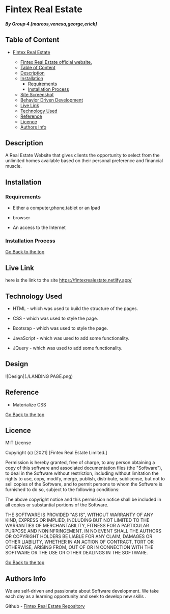 # Fintex Real Estate

##### By Group 4 [marcos,venesa,george,erick]


## Table of Content

- [Fintex Real Estate](#fintex-real-estate)

    - [Fintex Real Estate official website.](#fintex-real-estate)
  - [Table of Content](#table-of-content)
  - [Description](#description)
  - [Installation](#installation)
    - [Requirements](#requirements)
    - [Installation Process](#installation-process)
  - [Site Screenshot](#site-screenshot)
  - [Behavior Driven Development](#behavior-driven-development)
  - [Live Link](#live-link)
  - [Technology Used](#technology-used)
  - [Reference](#reference)
  - [Licence](#licence)
  - [Authors Info](#authors-info)


## Description
A Real Estate Website that gives clients the opportunity to select from the unlimited homes available based on their personal preference and financial muscle.




## Installation

### Requirements

* Either a computer,phone,tablet or an Ipad

* browser

* An access to the Internet


### Installation Process

[Go Back to the top](#fintex-real-estate)



## Live Link

here is the link to the site https://fintexrealestate.netlify.app/


## Technology Used

* HTML - which was used to build the structure of the pages.

* CSS - which was used to style the page.
  
* Bootsrap - which was used to style the page.

* JavaScript - which was used to add some functionality.
  
* JQuery - which was used to add some functionality.

## Design

![Design](./LANDING PAGE.png)


## Reference
* Materialize CSS

[Go Back to the top](#fintex-real-estate)


## Licence

MIT License

Copyright (c) [2021] [Fintex Real Estate Limited.]

Permission is hereby granted, free of charge, to any person obtaining a copy
of this software and associated documentation files (the "Software"), to deal
in the Software without restriction, including without limitation the rights
to use, copy, modify, merge, publish, distribute, sublicense, but not to sell
copies of the Software, and to permit persons to whom the Software is
furnished to do so, subject to the following conditions:

The above copyright notice and this permission notice shall be included in all
copies or substantial portions of the Software.

THE SOFTWARE IS PROVIDED "AS IS", WITHOUT WARRANTY OF ANY KIND, EXPRESS OR
IMPLIED, INCLUDING BUT NOT LIMITED TO THE WARRANTIES OF MERCHANTABILITY,
FITNESS FOR A PARTICULAR PURPOSE AND NONINFRINGEMENT. IN NO EVENT SHALL THE
AUTHORS OR COPYRIGHT HOLDERS BE LIABLE FOR ANY CLAIM, DAMAGES OR OTHER
LIABILITY, WHETHER IN AN ACTION OF CONTRACT, TORT OR OTHERWISE, ARISING FROM,
OUT OF OR IN CONNECTION WITH THE SOFTWARE OR THE USE OR OTHER DEALINGS IN THE
SOFTWARE.

[Go Back to the top](#delani-studio)


## Authors Info

We are self-driven and passionate about Software development. We take each day as a learning opportunity and seek to develop new skills .




Github - [Fintex Real Estate Repository](https://github.com/Marcos8060/Fintex-Real-Estate-Website.git)

